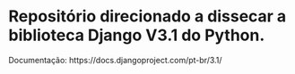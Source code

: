 <h1>Repositório direcionado a dissecar a biblioteca Django V3.1 do Python.</h1>
Documentação: https://docs.djangoproject.com/pt-br/3.1/
